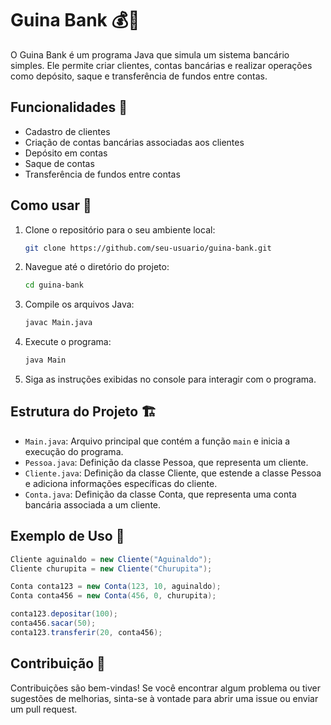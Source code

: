 # Guina Bank 💰🏦

O Guina Bank é um programa Java que simula um sistema bancário simples. Ele permite criar clientes, contas bancárias e realizar operações como depósito, saque e transferência de fundos entre contas.

## Funcionalidades 🎯

- Cadastro de clientes
- Criação de contas bancárias associadas aos clientes
- Depósito em contas
- Saque de contas
- Transferência de fundos entre contas

## Como usar 🚀

1. Clone o repositório para o seu ambiente local:

   ```bash
   git clone https://github.com/seu-usuario/guina-bank.git
   ```

2. Navegue até o diretório do projeto:

   ```bash
   cd guina-bank
   ```

3. Compile os arquivos Java:

   ```bash
   javac Main.java
   ```

4. Execute o programa:

   ```bash
   java Main
   ```

5. Siga as instruções exibidas no console para interagir com o programa.

## Estrutura do Projeto 🏗️

- `Main.java`: Arquivo principal que contém a função `main` e inicia a execução do programa.
- `Pessoa.java`: Definição da classe Pessoa, que representa um cliente.
- `Cliente.java`: Definição da classe Cliente, que estende a classe Pessoa e adiciona informações específicas do cliente.
- `Conta.java`: Definição da classe Conta, que representa uma conta bancária associada a um cliente.

## Exemplo de Uso 📝

```java
Cliente aguinaldo = new Cliente("Aguinaldo");
Cliente churupita = new Cliente("Churupita");

Conta conta123 = new Conta(123, 10, aguinaldo);
Conta conta456 = new Conta(456, 0, churupita);

conta123.depositar(100);
conta456.sacar(50);
conta123.transferir(20, conta456);
```

## Contribuição 🤝

Contribuições são bem-vindas! Se você encontrar algum problema ou tiver sugestões de melhorias, sinta-se à vontade para abrir uma issue ou enviar um pull request.